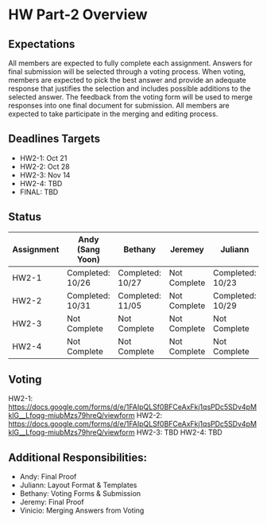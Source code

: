 # HW Part-2 Overview

## Expectations

All members are expected to fully complete each assignment. Answers for final submission will be selected through a voting process. When voting, members are expected to pick the best answer and provide an adequate response that justifies the selection and includes possible additions to the selected answer. The feedback from the voting form will be used to merge responses into one final document for submission. All members are expected to take participate in the merging and editing process. 

## Deadlines Targets
*  HW2-1: Oct 21
*  HW2-2: Oct 28
*  HW2-3: Nov 14
*  HW2-4: TBD
*  FINAL: TBD

## Status

| Assignment    | Andy (Sang Yoon) | Bethany    | Jeremey       | Juliann       | Vinicio |
| ------------- | ------------- | ------------- | ------------- | ------------- | ------------- |
| HW2-1  |  Completed: 10/26  | Completed: 10/27  | Not Complete  | Completed: 10/23 | Completed: 10/28  |
| HW2-2  | Completed: 10/31  | Completed: 11/05  | Not Complete  | Completed: 10/29  | Completed: 11/01  |
| HW2-3  | Not Complete  | Not Complete  | Not Complete  | Not Complete | Not Complete  |
| HW2-4  | Not Complete  | Not Complete  | Not Complete  | Not Complete  | Not Complete  |

## Voting

HW2-1: https://docs.google.com/forms/d/e/1FAIpQLSf0BFCeAxFkj1qsPDc5SDv4pMklG__Lfoqg-miubMzs79hreQ/viewform
HW2-2: https://docs.google.com/forms/d/e/1FAIpQLSf0BFCeAxFkj1qsPDc5SDv4pMklG__Lfoqg-miubMzs79hreQ/viewform
HW2-3: TBD
HW2-4: TBD

## Additional Responsibilities:
*  Andy: Final Proof
*  Juliann: Layout Format & Templates
*  Bethany: Voting Forms & Submission
*  Jeremy: Final Proof
*  Vinicio: Merging Answers from Voting

